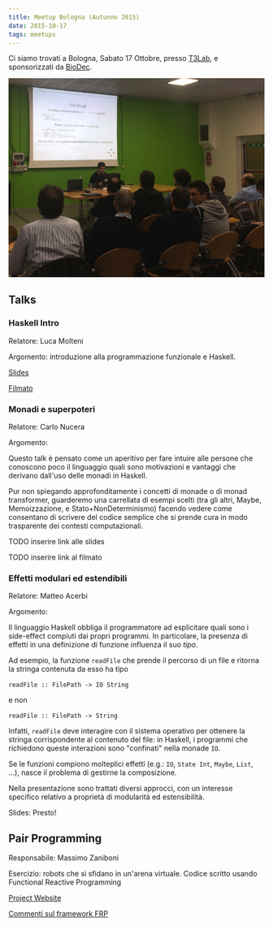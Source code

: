 ```yaml
---
title: Meetup Bologna (Autunno 2015)
date: 2015-10-17
tags: meetups
---
```

Ci siamo trovati a Bologna, Sabato 17 Ottobre, presso [T3Lab](http://www.t3lab.it), e sponsorizzati da [BioDec](http://www.biodec.com/).

![](/assets/images/photos/meetup_2015_autunno.jpg)

<!--more-->

## Talks

### Haskell Intro

Relatore: Luca Molteni

Argomento: introduzione alla programmazione funzionale e Haskell.

[Slides](https://www.slideshare.net/volothamp/introduction-to-haskell-54056240)

[Filmato](https://t.co/FF09fZx9mp)

### Monadi e superpoteri

Relatore: Carlo Nucera

Argomento:

Questo talk è pensato come un aperitivo per fare intuire alle persone che
conoscono poco il linguaggio quali sono motivazioni e vantaggi che derivano
dall'uso delle monadi in Haskell.

Pur non spiegando approfonditamente i concetti di monade o di monad transformer,
guarderemo una carrellata di esempi scelti (tra gli altri, Maybe, Memoizzazione,
e Stato+NonDeterminismo) facendo vedere come consentano di scrivere del codice
semplice che si prende cura in modo trasparente dei contesti computazionali.

TODO inserire link alle slides

TODO inserire link al filmato

### Effetti modulari ed estendibili

Relatore: Matteo Acerbi

Argomento:

Il linguaggio Haskell obbliga il programmatore ad esplicitare quali
sono i side-effect compiuti dai propri programmi. In particolare, la
presenza di effetti in una definizione di funzione influenza il suo
*tipo*.

Ad esempio, la funzione `readFile` che prende il percorso di un file e
ritorna la stringa contenuta da esso ha tipo

    readFile :: FilePath -> IO String

e non

    readFile :: FilePath -> String

Infatti, `readFile` deve interagire con il sistema operativo per
ottenere la stringa corrispondente al contenuto del file: in Haskell,
i programmi che richiedono queste interazioni sono "confinati" nella
monade `IO`.

Se le funzioni compiono molteplici effetti (e.g.: `IO`, `State Int`,
`Maybe`, `List`, ...), nasce il problema di gestirne la composizione.

Nella presentazione sono trattati diversi approcci, con un interesse
specifico relativo a proprietà di modularità ed estensibilità.

Slides: Presto!

## Pair Programming

Responsabile: Massimo Zaniboni

Esercizio: robots che si sfidano in un'arena virtuale. Codice scritto usando Functional Reactive Programming

[Project Website](https://github.com/massimo-zaniboni/hrobots)

[Commenti sul framework FRP](https://groups.google.com/forum/#!topic/haskell_ita/crQqWPZkkac)



